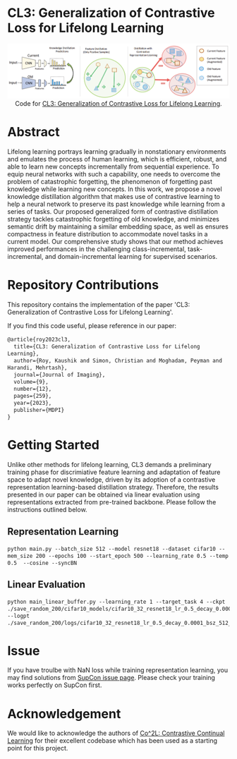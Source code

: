 # CL3: Generalization of Contrastive Loss for Lifelong Learning

<p align="center" style="text-align: center;">
    <img src="figures/cl3.png"/>
    Code for <a style='ext-align: center;' href="https://arxiv.org/abs/2106.14413">CL3: Generalization of Contrastive Loss for Lifelong Learning</a>.
</p>


<!-- Code for [CL3: Generalization of Contrastive Loss for Lifelong Learning](https://arxiv.org/abs/2106.14413). -->


# Abstract
Lifelong learning portrays learning gradually in nonstationary environments and emulates
the process of human learning, which is efficient, robust, and able to learn new concepts incrementally
from sequential experience. To equip neural networks with such a capability, one needs to overcome
the problem of catastrophic forgetting, the phenomenon of forgetting past knowledge while learning
new concepts. In this work, we propose a novel knowledge distillation algorithm that makes use of
contrastive learning to help a neural network to preserve its past knowledge while learning from a
series of tasks. Our proposed generalized form of contrastive distillation strategy tackles catastrophic
forgetting of old knowledge, and minimizes semantic drift by maintaining a similar embedding space,
as well as ensures compactness in feature distribution to accommodate novel tasks in a current model.
Our comprehensive study shows that our method achieves improved performances in the challenging
class-incremental, task-incremental, and domain-incremental learning for supervised scenarios.


# Repository Contributions

This repository contains the implementation of the paper 'CL3: Generalization of Contrastive Loss for Lifelong Learning'. 

If you find this code useful, please reference in our paper:

```
@article{roy2023cl3,
  title={CL3: Generalization of Contrastive Loss for Lifelong Learning},
  author={Roy, Kaushik and Simon, Christian and Moghadam, Peyman and Harandi, Mehrtash},
  journal={Journal of Imaging},
  volume={9},
  number={12},
  pages={259},
  year={2023},
  publisher={MDPI}
}
```

# Getting Started

Unlike other methods for lifelong learning, CL3 demands a preliminary training phase for discrimiative feature learning and adaptation of feature space to adapt novel knowledge, driven by its adoption of a contrastive representation learning-based distillation strategy. Therefore, the results presented in our paper can be obtained via linear evaluation using representations extracted from pre-trained  backbone. Please follow the instructions outlined below.

## Representation Learning
```
python main.py --batch_size 512 --model resnet18 --dataset cifar10 --mem_size 200 --epochs 100 --start_epoch 500 --learning_rate 0.5 --temp 0.5  --cosine --syncBN
```

## Linear Evaluation
```
python main_linear_buffer.py --learning_rate 1 --target_task 4 --ckpt ./save_random_200/cifar10_models/cifar10_32_resnet18_lr_0.5_decay_0.0001_bsz_512_temp_0.5_momentum_1.000_trial_0_500_100_1.0_cosine_warm/ --logpt ./save_random_200/logs/cifar10_32_resnet18_lr_0.5_decay_0.0001_bsz_512_temp_0.5_momentum_1.000_trial_0_500_100_1.0_cosine_warm/
```

# Issue

If you have troulbe with NaN loss while training representation learning, you may find solutions from [SupCon issue page](https://github.com/HobbitLong/SupContrast/issues). Please check your training works perfectly on SupCon first. 


# Acknowledgement
We would like to acknowledge the authors of [Co^2L: Contrastive Continual Learning](https://github.com/chaht01/co2l) for their excellent codebase which has been used as a starting point for this project.